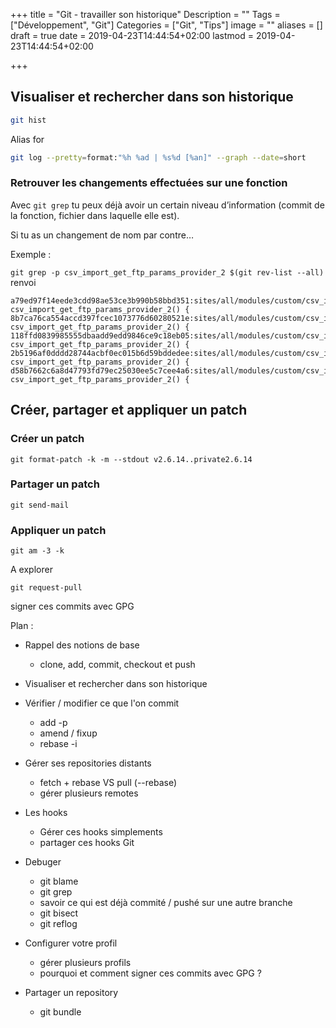 +++
title = "Git - travailler son historique"
Description = ""
Tags = ["Développement", "Git"]
Categories = ["Git", "Tips"]
image = ""
aliases = []
draft = true
date = 2019-04-23T14:44:54+02:00
lastmod = 2019-04-23T14:44:54+02:00

+++



<!--more-->



## Visualiser et rechercher dans son historique



```bash
git hist
```

Alias for 

```bash
git log --pretty=format:"%h %ad | %s%d [%an]" --graph --date=short
```



### Retrouver les changements effectuées sur une fonction

Avec `git grep` tu peux déjà avoir un certain niveau d’information (commit de la fonction, fichier dans laquelle elle est).

Si tu as un changement de nom par contre…

Exemple :

`git grep -p csv_import_get_ftp_params_provider_2 $(git rev-list --all)` renvoi

```
a79ed97f14eede3cdd98ae53ce3b990b58bbd351:sites/all/modules/custom/csv_import/csv_import_query.inc:function csv_import_get_ftp_params_provider_2() {
8b7ca76ca554accd397fcec1073776d60280521e:sites/all/modules/custom/csv_import/csv_import_query.inc:function csv_import_get_ftp_params_provider_2() {
118ffd0839985555dbaadd9edd9846ce9c18eb05:sites/all/modules/custom/csv_import/csv_import.module:function csv_import_get_ftp_params_provider_2() {
2b5196af0dddd28744acbf0ec015b6d59bddedee:sites/all/modules/custom/csv_import/csv_import.module:function csv_import_get_ftp_params_provider_2() {
d58b7662c6a8d47793fd79ec25030ee5c7cee4a6:sites/all/modules/custom/csv_import/csv_import.module:function csv_import_get_ftp_params_provider_2() {
```





## Créer, partager et appliquer un patch



### Créer un patch

```
git format-patch -k -m --stdout v2.6.14..private2.6.14
```



### Partager un patch

```
git send-mail
```



### Appliquer un patch

```
git am -3 -k
```







A explorer 



```
git request-pull
```



signer ces commits avec GPG




Plan : 

- Rappel des notions de base 

  - clone, add, commit, checkout et push

- Visualiser et rechercher dans son historique

- Vérifier / modifier ce que l'on commit

  - add -p
  - amend / fixup
  - rebase -i

- Gérer ses repositories distants

  - fetch + rebase VS pull (--rebase)
  - gérer plusieurs remotes

- Les hooks

  - Gérer ces hooks simplements
  - partager ces hooks Git

- Debuger

  - git blame
  - git grep
  - savoir ce qui est déjà commité / pushé sur une autre branche
  - git bisect
  - git reflog

- Configurer votre profil

  - gérer plusieurs profils
  - pourquoi et comment signer ces commits avec GPG ?

- Partager un repository

  - git bundle

  


